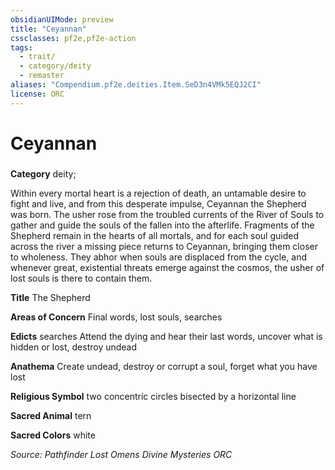 ```yaml
---
obsidianUIMode: preview
title: "Ceyannan"
cssclasses: pf2e,pf2e-action
tags:
  - trait/
  - category/deity
  - remaster
aliases: "Compendium.pf2e.deities.Item.SeD3n4VMk5EQJ2CI"
license: ORC
---
```

# Ceyannan

### 

**Category** deity; 




Within every mortal heart is a rejection of death, an untamable desire to fight and live, and from this desperate impulse, Ceyannan the Shepherd was born. The usher rose from the troubled currents of the River of Souls to gather and guide the souls of the fallen into the afterlife. Fragments of the Shepherd remain in the hearts of all mortals, and for each soul guided across the river a missing piece returns to Ceyannan, bringing them closer to wholeness. They abhor when souls are displaced from the cycle, and whenever great, existential threats emerge against the cosmos, the usher of lost souls is there to contain them.

**Title** The Shepherd

**Areas of Concern** Final words, lost souls, searches

**Edicts** searches Attend the dying and hear their last words, uncover what is hidden or lost, destroy undead

**Anathema** Create undead, destroy or corrupt a soul, forget what you have lost

**Religious Symbol** two concentric circles bisected by a horizontal line

**Sacred Animal** tern

**Sacred Colors** white

*Source: Pathfinder Lost Omens Divine Mysteries*
*ORC*